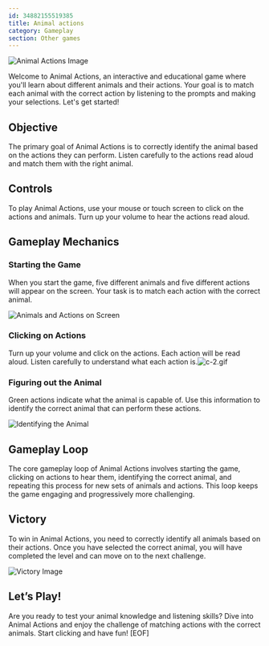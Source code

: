 ```yaml
---
id: 34882155519385
title: Animal actions
category: Gameplay
section: Other games
---
```

![Animal Actions Image](https://help.studycat.com/hc/article_attachments/34882188453017)

Welcome to Animal Actions, an interactive and educational game where you'll learn about different animals and their actions. Your goal is to match each animal with the correct action by listening to the prompts and making your selections. Let's get started!

Objective
---------

The primary goal of Animal Actions is to correctly identify the animal based on the actions they can perform. Listen carefully to the actions read aloud and match them with the right animal.

Controls
--------

To play Animal Actions, use your mouse or touch screen to click on the actions and animals. Turn up your volume to hear the actions read aloud.

Gameplay Mechanics
------------------

### Starting the Game

When you start the game, five different animals and five different actions will appear on the screen. Your task is to match each action with the correct animal.

![Animals and Actions on Screen](https://help.studycat.com/hc/article_attachments/34882188453017)

### Clicking on Actions

Turn up your volume and click on the actions. Each action will be read aloud. Listen carefully to understand what each action is.![c-2.gif](https://help.studycat.com/hc/article_attachments/35127586834841)

### Figuring out the Animal

Green actions indicate what the animal is capable of. Use this information to identify the correct animal that can perform these actions.

![Identifying the Animal](https://help.studycat.com/hc/article_attachments/34882188459545)

Gameplay Loop
-------------

The core gameplay loop of Animal Actions involves starting the game, clicking on actions to hear them, identifying the correct animal, and repeating this process for new sets of animals and actions. This loop keeps the game engaging and progressively more challenging.

Victory
-------

To win in Animal Actions, you need to correctly identify all animals based on their actions. Once you have selected the correct animal, you will have completed the level and can move on to the next challenge.

![Victory Image](https://help.studycat.com/hc/article_attachments/34882155516441)

Let’s Play!
-----------

Are you ready to test your animal knowledge and listening skills? Dive into Animal Actions and enjoy the challenge of matching actions with the correct animals. Start clicking and have fun!
[EOF]